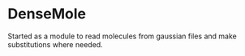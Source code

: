 # DenseMole
Started as a module to read molecules from gaussian files and make substitutions where needed. 
